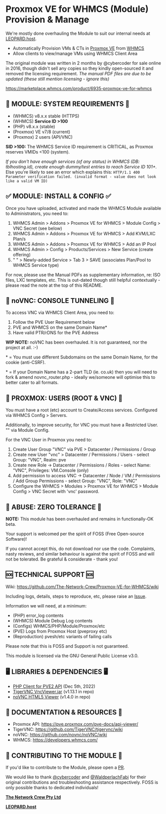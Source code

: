 # Proxmox VE for WHMCS (Module) Provision & Manage

We're mostly done overhauling the Module to suit our internal needs at [LEOPARD.host](https://leopard.host).

- Automatically Provision VMs & CTs in [Proxmox VE](https://proxmox.com/en/proxmox-ve/features) from [WHMCS](https://www.whmcs.com/tour/)
- Allow clients to view/manage VMs using WHMCS Client Area

The original module was written in 2 months by @cybercoder for sale online in 2016, though didn't sell any copies so they kindly open-sourced it and removed the licensing requirement. _The manual PDF files are due to be updated (these still mention licensing - ignore this)_

https://marketplace.whmcs.com/product/6935-proxmox-ve-for-whmcs

## 🎯 MODULE: SYSTEM REQUIREMENTS 🎯

- (WHMCS) v8.x.x stable (HTTPS)
- (WHMCS) **Service ID >100**
- (PHP) v8.x.x (stable)
- (Proxmox) VE v7/8 (current)
- (Proxmox) 2 users (API/VNC)

**SID >100:** The WHMCS Service ID requirement is CRITICAL, as Proxmox reserves VMIDs <100 (system). 

_If you don't have enough services (of any status) in WHMCS (DB: tblhosting.id), create enough dummy/test entries to reach Service ID 101+._ Else you're likely to see an error which explains this: `HTTP/1.1 400 Parameter verification failed. (invalid format - value does not look like a valid VM ID)`

## ✅ MODULE: INSTALL & CONFIG ✅

Once you have uploaded, activated and made the WHMCS Module available to Administrators, you need to:

1. WHMCS Admin > Addons > Proxmox VE for WHMCS > Module Config > VNC Secret (see below)
2. WHMCS Admin > Addons > Proxmox VE for WHMCS > Add KVM/LXC Plan/s
3. WHMCS Admin > Addons > Proxmox VE for WHMCS > Add an IP Pool
4. WHMCS Admin > Config > Products/Services > New Service (create offering)
5. " " > Newly-added Service > Tab 3 > SAVE (associates Plan/Pool to WHMCS Service type)

For now, please use the Manual PDFs as supplementary information, re: ISO files, LXC templates, etc. This is out-dated though still helpful contextually - please read the note at the top of this README.

## 🥽 noVNC: CONSOLE TUNNELING 🥽

To access VNC via WHMCS Client Area, you need to:

1. Follow the PVE User Requirement below
2. PVE and WHMCS on the same Domain Name*
3. Have valid PTR/rDNS for the PVE Address

**WIP NOTE:** noVNC has been overhauled. It is not guaranteed, nor the project at all. :-)

\* = You must use different Subdomains on the same Domain Name, for the cookie (anti-CSRF).

\* = If your Domain Name has a 2-part TLD (ie. co.uk) then you will need to fork & amend novnc_router.php - ideally we/someone will optimise this to better cater to all formats.

## 👥 PROXMOX: USERS (ROOT & VNC) 👥

You must have a root (etc) account to Create/Access services. Configured via WHMCS Config > Servers.

Additionally, to improve security, for VNC you must have a Restricted User. "" via Module Config.

For the VNC User in Proxmox you need to:
1. Create User Group "VNC" via PVE > Datacenter / Permissions / Group
2. Create new User "vnc" > Datacenter / Permissions / Users - select Group: "VNC", Realm: pve
3. Create new Role -> Datacenter / Permissions / Roles - select Name: "VNC", Privileges: VM.Console (only)
4. Add permission to access VNC -> Datacenter / Node / VM / Permissions / Add Group Permissions - select Group: "VNC", Role: "VNC"
5. Configure the WHMCS > Modules > Proxmox VE for WHMCS > Module Config > VNC Secret with 'vnc' password.

## 🤬 ABUSE: ZERO TOLERANCE 🤬

**NOTE:** This module has been overhauled and remains in functionally-OK beta. 

Your support is welcomed per the spirit of FOSS (Free Open-source Software)!

If you cannot accept this, do not download nor use the code. Complaints, nasty reviews, and similar behaviour is against the spirit of FOSS and will not be tolerated. Be grateful & considerate - thank you!

## 🆘 TECHNICAL SUPPORT 🆘

Wiki: https://github.com/The-Network-Crew/Proxmox-VE-for-WHMCS/wiki

Including logs, details, steps to reproduce, etc, please raise an [Issue](https://github.com/The-Network-Crew/Proxmox-VE-for-WHMCS/issues).

Information we will need, at a minimum:

- (PHP) error_log contents
- (WHMCS) Module Debug Log contents
- (Configs) WHMCS/PHP/Module/Proxmox/etc
- (PVE) Logs from Proxmox Host (pveproxy etc)
- (Reproduction) pvesh/etc variants of failing calls

Please note that this is FOSS and Support is not guaranteed.

This module is licensed via the GNU General Public License v3.0.

## 🖥️ LIBRARIES & DEPENDENCIES 🖥️

- [PHP Client for PVE2 API](https://github.com/CpuID/pve2-api-php-client) (Dec 5th, 2022)
- [TigerVNC VncViewer.jar](https://sourceforge.net/projects/tigervnc/files/stable/) (v1.13.1 in repo)
- [noVNC HTML5 Viewer](https://github.com/novnc/noVNC) (v1.4.0 in repo)

## 📄 DOCUMENTATION & RESOURCES 📄

- Proxmox API: https://pve.proxmox.com/pve-docs/api-viewer/
- TigerVNC: https://github.com/TigerVNC/tigervnc/wiki
- noVNC: https://github.com/novnc/noVNC/wiki
- WHMCS: https://developers.whmcs.com/

## 🎉 CONTRIBUTING TO THE MODULE 🎉

If you'd like to contribute to the Module, please open a [PR](https://github.com/The-Network-Crew/Proxmox-VE-for-WHMCS/pulls).

We would like to thank [@cybercoder](https://github.com/cybercoder/) and [@WaldperlachFabi](https://github.com/WaldperlachFabi) for their original contributions and troubleshooting assistance respectively. FOSS is only possible thanks to dedicated individuals!

**[The Network Crew Pty Ltd](https://thenetworkcrew.com.au)**

**[LEOPARD.host](https://leopard.host)**
